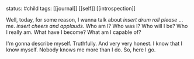 status: #child 
tags: [[journal]] [[self]] [[introspection]]

Well, today, for some reason, I wanna talk about *insert drum roll please* ... me. *insert cheers and applauds*. Who am I? Who was I? Who will I be? Who I really am. What have I become? What am I capable of?

I'm gonna describe myself. Truthfully. And very very honest. I know that I know myself. Nobody knows me more than I do. So, here I go. 